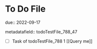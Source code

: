 # To Do File

due:: 2022-09-17

metadatafield:: todoTestFile_788_47

- [ ] Task of todoTestFile_788 1 [[Query me]]

